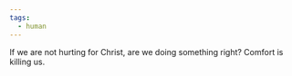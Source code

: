 ```yaml
---
tags:
  - human
---
```

If we are not hurting for Christ, are we doing something right?
Comfort is killing us. 